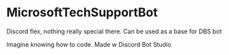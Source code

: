 # MicrosoftTechSupportBot
Discord flex, nothing really special there. Can be used as a base for DBS bot

Imagine knowing how to code.
Made w Discord Bot Studio
